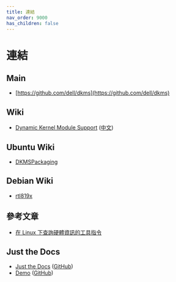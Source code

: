 ```yaml
---
title: 連結
nav_order: 9000
has_children: false
---
```


# 連結

## Main

* [https://github.com/dell/dkms](https://github.com/dell/dkms)


## Wiki

* [Dynamic Kernel Module Support](https://en.wikipedia.org/wiki/Dynamic_Kernel_Module_Support) ([中文](https://zh.wikipedia.org/zh-tw/動態核心模組支援))


## Ubuntu Wiki

* [DKMSPackaging](https://wiki.ubuntu.com/Kernel/Dev/DKMSPackagi)


## Debian Wiki

* [rtl819x](https://wiki.debian.org/rtl819x)


## 參考文章

* [在 Linux 下查詢硬體資訊的工具指令](https://blog.gtwang.org/linux/linux-hardware-information-command/)


## Just the Docs

* [Just the Docs](https://pmarsceill.github.io/just-the-docs/) ([GitHub](https://github.com/pmarsceill/just-the-docs))
* [Demo](https://pmarsceill.github.io/jtd-remote/) ([GitHub](https://github.com/pmarsceill/jtd-remote))
